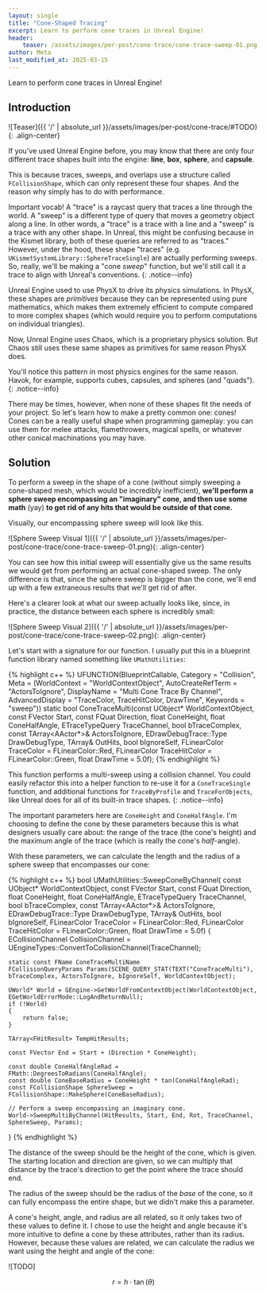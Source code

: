 ```yaml
---
layout: single
title: "Cone-Shaped Tracing"
excerpt: Learn to perform cone traces in Unreal Engine!
header:
    teaser: /assets/images/per-post/cone-trace/cone-trace-sweep-01.png
author: Meta
last_modified_at: 2025-03-15
---
```


Learn to perform cone traces in Unreal Engine!

## Introduction

![Teaser]({{ '/' | absolute_url }}/assets/images/per-post/cone-trace/#TODO){: .align-center}

If you've used Unreal Engine before, you may know that there are only four different trace shapes built into the engine: **line**, **box**, **sphere**, and **capsule**.

This is because traces, sweeps, and overlaps use a structure called `FCollisionShape`, which can only represent these four shapes. And the reason why simply has to do with performance.

Important vocab! A "trace" is a raycast query that traces a line through the world. A "sweep" is a different type of query that moves a geometry object along a line. In other words, a "trace" is a trace with a line and a "sweep" is a trace with any other shape. In Unreal, this might be confusing because in the Kismet library, both of these queries are referred to as "traces." However, under the hood, these shape "traces" (e.g. `UKismetSystemLibrary::SphereTraceSingle`) are actually performing sweeps. So, really, we'll be making a "cone _sweep_" function, but we'll still call it a trace to align with Unreal's conventions.
{: .notice--info}

Unreal Engine used to use PhysX to drive its physics simulations. In PhysX, these shapes are _primitives_ because they can be represented using pure mathematics, which makes them extremely efficient to compute compared to more complex shapes (which would require you to perform computations on individual triangles).

Now, Unreal Engine uses Chaos, which is a proprietary physics solution. But Chaos still uses these same shapes as primitives for same reason PhysX does.

You'll notice this pattern in most physics engines for the same reason. Havok, for example, supports cubes, capsules, and spheres (and "quads").
{: .notice--info}

There may be times, however, when none of these shapes fit the needs of your project. So let's learn how to make a pretty common one: cones! Cones can be a really useful shape when programming gameplay: you can use them for melee attacks, flamethrowers, magical spells, or whatever other conical machinations you may have.

## Solution

To perform a sweep in the shape of a cone (without simply sweeping a cone-shaped mesh, which would be incredibly inefficient), **we'll perform a sphere sweep encompassing an "imaginary" cone, and then use some math** (yay) **to get rid of any hits that would be outside of that cone.**

Visually, our encompassing sphere sweep will look like this.

![Sphere Sweep Visual 1]({{ '/' | absolute_url }}/assets/images/per-post/cone-trace/cone-trace-sweep-01.png){: .align-center}

You can see how this initial sweep will essentially give us the same results we would get from performing an actual cone-shaped sweep. The only difference is that, since the sphere sweep is bigger than the cone, we'll end up with a few extraneous results that we'll get rid of after.

Here's a clearer look at what our sweep actually looks like, since, in practice, the distance between each sphere is incredibly small:

![Sphere Sweep Visual 2]({{ '/' | absolute_url }}/assets/images/per-post/cone-trace/cone-trace-sweep-02.png){: .align-center}

Let's start with a signature for our function. I usually put this in a blueprint function library named something like `UMathUtilities`:

{% highlight c++ %}
UFUNCTION(BlueprintCallable, Category = "Collision", Meta = (WorldContext = "WorldContextObject", AutoCreateRefTerm = "ActorsToIgnore", DisplayName = "Multi Cone Trace By Channel", AdvancedDisplay = "TraceColor, TraceHitColor, DrawTime", Keywords = "sweep"))
static bool ConeTraceMulti(const UObject* WorldContextObject, const FVector Start, const FQuat Direction, float ConeHeight, float ConeHalfAngle, ETraceTypeQuery TraceChannel, bool bTraceComplex, const TArray<AActor*>& ActorsToIgnore, EDrawDebugTrace::Type DrawDebugType, TArray<FHitResult>& OutHits, bool bIgnoreSelf, FLinearColor TraceColor = FLinearColor::Red, FLinearColor TraceHitColor = FLinearColor::Green, float DrawTime = 5.0f);
{% endhighlight %}

This function performs a multi-sweep using a collision channel. You could easily refactor this into a helper function to re-use it for a `ConeTraceSingle` function, and additional functions for `TraceByProfile` and `TraceForObjects`, like Unreal does for all of its built-in trace shapes.
{: .notice--info}

The important parameters here are `ConeHeight` and `ConeHalfAngle`. I'm choosing to define the cone by these parameters because this is what designers usually care about: the range of the trace (the cone's height) and the maximum angle of the trace (which is really the cone's _half_-angle).

With these parameters, we can calculate the length and the radius of a sphere sweep that encompasses our cone:

{% highlight c++ %}
bool UMathUtilities::SweepConeByChannel(
    const UObject* WorldContextObject,
    const FVector Start,
    const FQuat Direction,
    float ConeHeight,
    float ConeHalfAngle,
    ETraceTypeQuery TraceChannel,
    bool bTraceComplex,
    const TArray<AActor*>& ActorsToIgnore,
    EDrawDebugTrace::Type DrawDebugType,
    TArray<FHitResult>& OutHits,
    bool bIgnoreSelf,
    FLinearColor TraceColor = FLinearColor::Red,
    FLinearColor TraceHitColor = FLinearColor::Green,
    float DrawTime = 5.0f)
{
    ECollisionChannel CollisionChannel = UEngineTypes::ConvertToCollisionChannel(TraceChannel);
    
    static const FName ConeTraceMultiName
    FCollisionQueryParams Params(SCENE_QUERY_STAT(TEXT("ConeTraceMulti"), bTraceComplex, ActorsToIgnore, bIgnoreSelf, WorldContextObject);
    
    UWorld* World = GEngine->GetWorldFromContextObject(WorldContextObject, EGetWorldErrorMode::LogAndReturnNull);
    if (!World)
    {
        return false;
    }
    
    TArray<FHitResult> TempHitResults;
    
    const FVector End = Start + (Direction * ConeHeight);
    
    const double ConeHalfAngleRad = FMath::DegreesToRadians(ConeHalfAngle);
    const double ConeBaseRadius = ConeHeight * tan(ConeHalfAngleRad);
    const FCollisionShape SphereSweep = FCollisionShape::MakeSphere(ConeBaseRadius);
    
    // Perform a sweep encompassing an imaginary cone.
    World->SweepMultiByChannel(HitResults, Start, End, Rot, TraceChannel, SphereSweep, Params);
}
{% endhighlight %}

The distance of the sweep should be the height of the cone, which is given. The starting location and direction are given, so we can multiply that distance by the trace's direction to get the point where the trace should end.

The radius of the sweep should be the radius of the _base_ of the cone, so it can fully encompass the entire shape, but we didn't make this a parameter.

A cone's height, angle, and radius are all related, so it only takes two of these values to define it. I chose to use the height and angle because it's more intuitive to define a cone by these attributes, rather than its radius. However, because these values are related, we can calculate the radius we want using the height and angle of the cone:

![TODO]

$${r} = {h} \cdot \tan({θ})$$